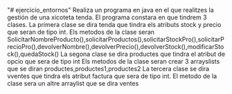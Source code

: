 "# ejercicio_entornos" 
Realiza un programa en java  en el que realitzes  la gestión de una xicoteta tenda.
El programa constara en que tindrem 3 clases.
La primera clase se dira tenda que tindra els atributs  stock y precio que seran de tipo int.
Els metodos de la clase seran SolicitarNombreProducto(),solicitarProductos(),solicitarStockPro(),solicitarPrecioPro(),devolverNombre(),devolverPrecio(),devolverStock(),modificarStock(),quedaStock()
La segona clase se dira productes que tindra el atribut de opcio que sera de tipo int
Els metodos de  la clase seran crear 3 arrayslists que se diran productes,productes1,productes2
La tercera clase se dira vventes que tindra els atribut factura que sera de tipo int.
El metodo de la clase sera un altre arraylist que se dira ventes

